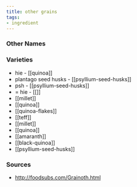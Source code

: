 ```yaml
---
title: other grains
tags:
- ingredient
---
```



### Other Names


### Varieties

* hie - [[quinoa]]
* plantago seed husks - [[psyllium-seed-husks]]
* psh - [[psyllium-seed-husks]]
* = hie - [[]]
* [[millet]]
* [[quinoa]]
* [[quinoa-flakes]]
* [[teff]]
* [[millet]]
* [[quinoa]]
* [[amaranth]]
* [[black-quinoa]]
* [[psyllium-seed-husks]]

### Sources
* http://foodsubs.com/Grainoth.html
